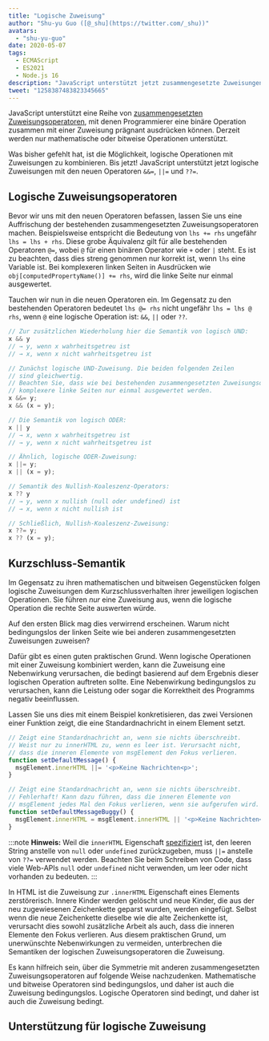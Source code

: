 ```yaml
---
title: "Logische Zuweisung"
author: "Shu-yu Guo ([@_shu](https://twitter.com/_shu))"
avatars: 
  - "shu-yu-guo"
date: 2020-05-07
tags: 
  - ECMAScript
  - ES2021
  - Node.js 16
description: "JavaScript unterstützt jetzt zusammengesetzte Zuweisungen mit logischen Operationen."
tweet: "1258387483823345665"
---
```

JavaScript unterstützt eine Reihe von [zusammengesetzten Zuweisungsoperatoren](https://developer.mozilla.org/en-US/docs/Web/JavaScript/Reference/Operators/Assignment_Operators), mit denen Programmierer eine binäre Operation zusammen mit einer Zuweisung prägnant ausdrücken können. Derzeit werden nur mathematische oder bitweise Operationen unterstützt.

<!--truncate-->
Was bisher gefehlt hat, ist die Möglichkeit, logische Operationen mit Zuweisungen zu kombinieren. Bis jetzt! JavaScript unterstützt jetzt logische Zuweisungen mit den neuen Operatoren `&&=`, `||=` und `??=`.

## Logische Zuweisungsoperatoren

Bevor wir uns mit den neuen Operatoren befassen, lassen Sie uns eine Auffrischung der bestehenden zusammengesetzten Zuweisungsoperatoren machen. Beispielsweise entspricht die Bedeutung von `lhs += rhs` ungefähr `lhs = lhs + rhs`. Diese grobe Äquivalenz gilt für alle bestehenden Operatoren `@=`, wobei `@` für einen binären Operator wie `+` oder `|` steht. Es ist zu beachten, dass dies streng genommen nur korrekt ist, wenn `lhs` eine Variable ist. Bei komplexeren linken Seiten in Ausdrücken wie `obj[computedPropertyName()] += rhs`, wird die linke Seite nur einmal ausgewertet.

Tauchen wir nun in die neuen Operatoren ein. Im Gegensatz zu den bestehenden Operatoren bedeutet `lhs @= rhs` nicht ungefähr `lhs = lhs @ rhs`, wenn `@` eine logische Operation ist: `&&`, `||` oder `??`.

```js
// Zur zusätzlichen Wiederholung hier die Semantik von logisch UND:
x && y
// → y, wenn x wahrheitsgetreu ist
// → x, wenn x nicht wahrheitsgetreu ist

// Zunächst logische UND-Zuweisung. Die beiden folgenden Zeilen
// sind gleichwertig.
// Beachten Sie, dass wie bei bestehenden zusammengesetzten Zuweisungsoperatoren
// komplexere linke Seiten nur einmal ausgewertet werden.
x &&= y;
x && (x = y);

// Die Semantik von logisch ODER:
x || y
// → x, wenn x wahrheitsgetreu ist
// → y, wenn x nicht wahrheitsgetreu ist

// Ähnlich, logische ODER-Zuweisung:
x ||= y;
x || (x = y);

// Semantik des Nullish-Koaleszenz-Operators:
x ?? y
// → y, wenn x nullish (null oder undefined) ist
// → x, wenn x nicht nullish ist

// Schließlich, Nullish-Koaleszenz-Zuweisung:
x ??= y;
x ?? (x = y);
```

## Kurzschluss-Semantik

Im Gegensatz zu ihren mathematischen und bitweisen Gegenstücken folgen logische Zuweisungen dem Kurzschlussverhalten ihrer jeweiligen logischen Operationen. Sie führen _nur_ eine Zuweisung aus, wenn die logische Operation die rechte Seite auswerten würde.

Auf den ersten Blick mag dies verwirrend erscheinen. Warum nicht bedingungslos der linken Seite wie bei anderen zusammengesetzten Zuweisungen zuweisen?

Dafür gibt es einen guten praktischen Grund. Wenn logische Operationen mit einer Zuweisung kombiniert werden, kann die Zuweisung eine Nebenwirkung verursachen, die bedingt basierend auf dem Ergebnis dieser logischen Operation auftreten sollte. Eine Nebenwirkung bedingungslos zu verursachen, kann die Leistung oder sogar die Korrektheit des Programms negativ beeinflussen.

Lassen Sie uns dies mit einem Beispiel konkretisieren, das zwei Versionen einer Funktion zeigt, die eine Standardnachricht in einem Element setzt.

```js
// Zeigt eine Standardnachricht an, wenn sie nichts überschreibt.
// Weist nur zu innerHTML zu, wenn es leer ist. Verursacht nicht,
// dass die inneren Elemente von msgElement den Fokus verlieren.
function setDefaultMessage() {
  msgElement.innerHTML ||= '<p>Keine Nachrichten<p>';
}

// Zeigt eine Standardnachricht an, wenn sie nichts überschreibt.
// Fehlerhaft! Kann dazu führen, dass die inneren Elemente von
// msgElement jedes Mal den Fokus verlieren, wenn sie aufgerufen wird.
function setDefaultMessageBuggy() {
  msgElement.innerHTML = msgElement.innerHTML || '<p>Keine Nachrichten<p>';
}
```

:::note
**Hinweis:** Weil die `innerHTML` Eigenschaft [spezifiziert](https://w3c.github.io/DOM-Parsing/#dom-innerhtml-innerhtml) ist, den leeren String anstelle von `null` oder `undefined` zurückzugeben, muss `||=` anstelle von `??=` verwendet werden. Beachten Sie beim Schreiben von Code, dass viele Web-APIs `null` oder `undefined` nicht verwenden, um leer oder nicht vorhanden zu bedeuten.
:::

In HTML ist die Zuweisung zur `.innerHTML` Eigenschaft eines Elements zerstörerisch. Innere Kinder werden gelöscht und neue Kinder, die aus der neu zugewiesenen Zeichenkette geparst wurden, werden eingefügt. Selbst wenn die neue Zeichenkette dieselbe wie die alte Zeichenkette ist, verursacht dies sowohl zusätzliche Arbeit als auch, dass die inneren Elemente den Fokus verlieren. Aus diesem praktischen Grund, um unerwünschte Nebenwirkungen zu vermeiden, unterbrechen die Semantiken der logischen Zuweisungsoperatoren die Zuweisung.

Es kann hilfreich sein, über die Symmetrie mit anderen zusammengesetzten Zuweisungsoperatoren auf folgende Weise nachzudenken. Mathematische und bitweise Operatoren sind bedingungslos, und daher ist auch die Zuweisung bedingungslos. Logische Operatoren sind bedingt, und daher ist auch die Zuweisung bedingt.

## Unterstützung für logische Zuweisung

<feature-support chrome="85"
                 firefox="79 https://bugzilla.mozilla.org/show_bug.cgi?id=1629106"
                 safari="14 https://developer.apple.com/documentation/safari-release-notes/safari-14-beta-release-notes#Neue-Funktionen:~:text=Logischer%20Zuordnungsoperator%20Support%20hinzugef%C3%BCgt."
                 nodejs="16"
                 babel="ja https://babeljs.io/docs/en/babel-plugin-proposal-logical-assignment-operators"></feature-support>
